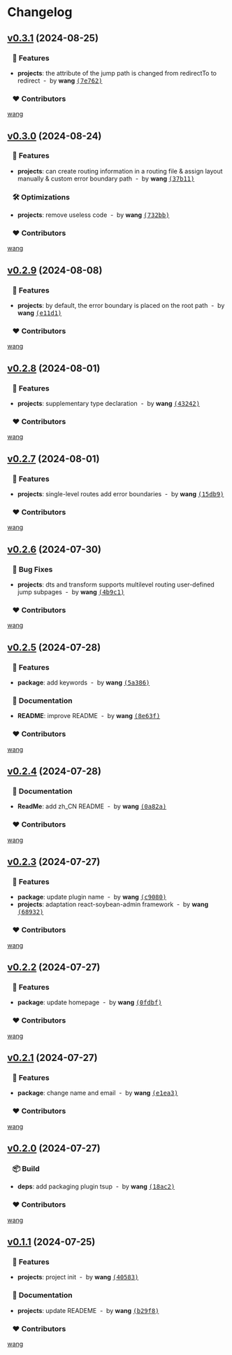 # Changelog


## [v0.3.1](https://github.com/mufeng889/react-auto-route/compare/v0.3.0...v0.3.1) (2024-08-25)

### &nbsp;&nbsp;&nbsp;🚀 Features

- **projects**: the attribute of the jump path is changed from redirectTo to redirect &nbsp;-&nbsp; by **wang** [<samp>(7e762)</samp>](https://github.com/mufeng889/react-auto-route/commit/7e7626f)

### &nbsp;&nbsp;&nbsp;❤️ Contributors


[wang](mailto:1509326266@qq.com)

## [v0.3.0](https://github.com/mufeng889/react-auto-route/compare/v0.2.9...v0.3.0) (2024-08-24)

### &nbsp;&nbsp;&nbsp;🚀 Features

- **projects**: can create routing information in a routing file & assign layout manually & custom error boundary path &nbsp;-&nbsp; by **wang** [<samp>(37b11)</samp>](https://github.com/mufeng889/react-auto-route/commit/37b11ee)

### &nbsp;&nbsp;&nbsp;🛠 Optimizations

- **projects**: remove useless code &nbsp;-&nbsp; by **wang** [<samp>(732bb)</samp>](https://github.com/mufeng889/react-auto-route/commit/732bb7c)

### &nbsp;&nbsp;&nbsp;❤️ Contributors


[wang](mailto:1509326266@qq.com)

## [v0.2.9](https://github.com/mufeng889/react-auto-route/compare/v0.2.8...v0.2.9) (2024-08-08)

### &nbsp;&nbsp;&nbsp;🚀 Features

- **projects**: by default, the error boundary is placed on the root path &nbsp;-&nbsp; by **wang** [<samp>(e11d1)</samp>](https://github.com/mufeng889/react-auto-route/commit/e11d19d)

### &nbsp;&nbsp;&nbsp;❤️ Contributors


[wang](mailto:1509326266@qq.com)

## [v0.2.8](https://github.com/mufeng889/react-auto-route/compare/v0.2.7...v0.2.8) (2024-08-01)

### &nbsp;&nbsp;&nbsp;🚀 Features

- **projects**: supplementary type declaration &nbsp;-&nbsp; by **wang** [<samp>(43242)</samp>](https://github.com/mufeng889/react-auto-route/commit/43242d4)

### &nbsp;&nbsp;&nbsp;❤️ Contributors


[wang](mailto:1509326266@qq.com)

## [v0.2.7](https://github.com/mufeng889/react-auto-route/compare/v0.2.6...v0.2.7) (2024-08-01)

### &nbsp;&nbsp;&nbsp;🚀 Features

- **projects**: single-level routes add error boundaries &nbsp;-&nbsp; by **wang** [<samp>(15db9)</samp>](https://github.com/mufeng889/react-auto-route/commit/15db96a)

### &nbsp;&nbsp;&nbsp;❤️ Contributors


[wang](mailto:1509326266@qq.com)

## [v0.2.6](https://github.com/mufeng889/react-auto-route/compare/v0.2.5...v0.2.6) (2024-07-30)

### &nbsp;&nbsp;&nbsp;🐞 Bug Fixes

- **projects**: dts and transform  supports multilevel routing user-defined jump subpages &nbsp;-&nbsp; by **wang** [<samp>(4b9c1)</samp>](https://github.com/mufeng889/react-auto-route/commit/4b9c1e3)

### &nbsp;&nbsp;&nbsp;❤️ Contributors


[wang](mailto:1509326266@qq.com)

## [v0.2.5](https://github.com/mufeng889/react-auto-route/compare/v0.2.4...v0.2.5) (2024-07-28)

### &nbsp;&nbsp;&nbsp;🚀 Features

- **package**: add keywords &nbsp;-&nbsp; by **wang** [<samp>(5a386)</samp>](https://github.com/mufeng889/react-auto-route/commit/5a38670)

### &nbsp;&nbsp;&nbsp;📖 Documentation

- **README**: improve  README &nbsp;-&nbsp; by **wang** [<samp>(8e63f)</samp>](https://github.com/mufeng889/react-auto-route/commit/8e63f4f)

### &nbsp;&nbsp;&nbsp;❤️ Contributors


[wang](mailto:1509326266@qq.com)

## [v0.2.4](https://github.com/mufeng889/react-auto-route/compare/v0.2.3...v0.2.4) (2024-07-28)

### &nbsp;&nbsp;&nbsp;📖 Documentation

- **ReadMe**: add zh_CN README &nbsp;-&nbsp; by **wang** [<samp>(0a82a)</samp>](https://github.com/mufeng889/react-auto-route/commit/0a82a8f)

### &nbsp;&nbsp;&nbsp;❤️ Contributors


[wang](mailto:1509326266@qq.com)

## [v0.2.3](https://github.com/mufeng889/react-auto-route/compare/v0.2.2...v0.2.3) (2024-07-27)

### &nbsp;&nbsp;&nbsp;🚀 Features

- **package**: update plugin name &nbsp;-&nbsp; by **wang** [<samp>(c9080)</samp>](https://github.com/mufeng889/react-auto-route/commit/c90803a)
- **projects**: adaptation react-soybean-admin framework &nbsp;-&nbsp; by **wang** [<samp>(68932)</samp>](https://github.com/mufeng889/react-auto-route/commit/689327d)

### &nbsp;&nbsp;&nbsp;❤️ Contributors


[wang](mailto:1509326266@qq.com)

## [v0.2.2](https://github.com/mufeng889/react-auto-route/compare/v0.2.1...v0.2.2) (2024-07-27)

### &nbsp;&nbsp;&nbsp;🚀 Features

- **package**: update homepage &nbsp;-&nbsp; by **wang** [<samp>(0fdbf)</samp>](https://github.com/mufeng889/react-auto-route/commit/0fdbfa1)

### &nbsp;&nbsp;&nbsp;❤️ Contributors


[wang](mailto:1509326266@qq.com)

## [v0.2.1](https://github.com/mufeng889/react-auto-route/compare/v0.2.0...v0.2.1) (2024-07-27)

### &nbsp;&nbsp;&nbsp;🚀 Features

- **package**: change name and email &nbsp;-&nbsp; by **wang** [<samp>(e1ea3)</samp>](https://github.com/mufeng889/react-auto-route/commit/e1ea3e4)

### &nbsp;&nbsp;&nbsp;❤️ Contributors


[wang](mailto:1509326266@qq.com)

## [v0.2.0](https://github.com/mufeng889/react-auto-route/compare/v0.1.3...v0.2.0) (2024-07-27)

### &nbsp;&nbsp;&nbsp;📦 Build

- **deps**: add packaging plugin tsup &nbsp;-&nbsp; by **wang** [<samp>(18ac2)</samp>](https://github.com/mufeng889/react-auto-route/commit/18ac25b)

### &nbsp;&nbsp;&nbsp;❤️ Contributors


[wang](mailto:1509326266@qq.com)

## [v0.1.1](https://github.com/mufeng889/react-auto-route/compare/undefined...v0.1.1) (2024-07-25)

### &nbsp;&nbsp;&nbsp;🚀 Features

- **projects**: project init &nbsp;-&nbsp; by **wang** [<samp>(40583)</samp>](https://github.com/mufeng889/react-auto-route/commit/40583bc)

### &nbsp;&nbsp;&nbsp;📖 Documentation

- **projects**: update READEME &nbsp;-&nbsp; by **wang** [<samp>(b29f8)</samp>](https://github.com/mufeng889/react-auto-route/commit/b29f839)

### &nbsp;&nbsp;&nbsp;❤️ Contributors


[wang](mailto:1509326266@qq.com)

